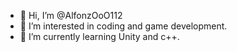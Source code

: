 - 👋 Hi, I’m @AlfonzOoO112
- 👀 I’m interested in coding and game development.
- 🌱 I’m currently learning Unity and c++.

<!---
AlfonzOoO112/AlfonzOoO112 is a ✨ special ✨ repository because its `README.md` (this file) appears on your GitHub profile.
You can click the Preview link to take a look at your changes.
--->
